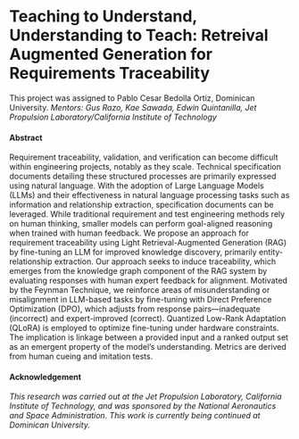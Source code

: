 # Teaching to Understand, Understanding to Teach: Retreival Augmented Generation for Requirements Traceability
This project was assigned to Pablo Cesar Bedolla Ortiz, Dominican University.
_Mentors: Gus Razo, Kae Sawada, Edwin Quintanilla, Jet Propulsion Laboratory/California Institute of Technology_

#### Abstract
Requirement traceability, validation, and verification can become difficult within engineering projects, notably as they scale. Technical specification documents detailing these structured processes are primarily expressed using natural language. With the adoption of Large Language Models (LLMs) and their effectiveness in natural language processing tasks such as information and relationship extraction, specification documents can be leveraged. While traditional requirement and test engineering methods rely on human thinking, smaller models can perform goal-aligned reasoning when trained with human feedback. We propose an approach for requirement traceability using Light Retrieval-Augmented Generation (RAG) by fine-tuning an LLM for improved knowledge discovery, primarily entity-relationship extraction. Our approach seeks to induce traceability, which emerges from the knowledge graph component of the RAG system by evaluating responses with human expert feedback for alignment. Motivated by the Feynman Technique, we reinforce areas of misunderstanding or misalignment in LLM-based tasks by fine-tuning with Direct Preference Optimization (DPO), which adjusts from response pairs—inadequate (incorrect) and expert-improved (correct). Quantized Low-Rank Adaptation (QLoRA) is employed to optimize fine-tuning under hardware constraints. The implication is linkage between a provided input and a ranked output set as an emergent property of the model’s understanding. Metrics are derived from human cueing and imitation tests.


#### Acknowledgement

_This research was carried out at the Jet Propulsion Laboratory, California Institute of Technology, and was sponsored by the National Aeronautics and Space Administration. This work is currently being continued at Dominican University._
